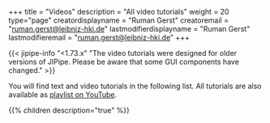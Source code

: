 +++
title = "Videos"
description = "All video tutorials"
weight = 20
type="page"
creatordisplayname = "Ruman Gerst"
creatoremail = "ruman.gerst@leibniz-hki.de"
lastmodifierdisplayname = "Ruman Gerst"
lastmodifieremail = "ruman.gerst@leibniz-hki.de"
+++

{{< jipipe-info "<1.73.x" "The video tutorials were designed for older versions of JIPipe. Please be aware that some GUI components have changed." >}}

You will find text and video tutorials in the following list.
All tutorials are also available as [playlist on YouTube](https://www.youtube.com/playlist?list=PL-b5b09600_mCAZ8ex5ded29YxMttxFL6).

{{% children description="true" %}}
